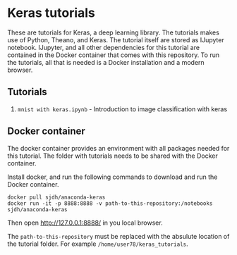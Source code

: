 # Keras tutorials
These are tutorials for Keras, a deep learning library. The tutorials makes use of Python, Theano, and Keras. The tutorial itself are stored as IJupyter notebook. IJupyter, and all other dependencies for this tutorial are contained in the Docker container that comes with this repository. To run the tutorials, all that is needed is a Docker installation and a modern browser.


## Tutorials

1. `mnist with keras.ipynb`  - Introduction to image classification with keras

## Docker container
The docker container provides an environment with all packages needed for this tutorial. The folder with tutorials needs to be shared with the Docker container.


Install docker, and run the following commands to download and run the Docker container.
```
docker pull sjdh/anaconda-keras
docker run -it -p 8888:8888 -v path-to-this-repository:/notebooks sjdh/anaconda-keras
```

Then open http://127.0.0.1:8888/ in you local browser.

The `path-to-this-repository` must be replaced with the absulute location of the tutorial folder. For example `/home/user78/keras_tutorials`. 
